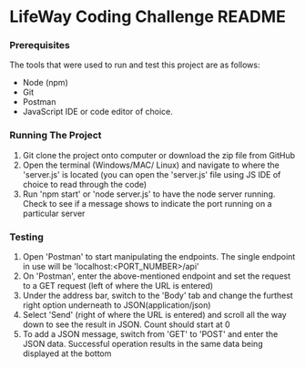 # LifeWay Coding Challenge README

### Prerequisites

The tools that were used to run and test this project are as follows: 
* Node (npm)
* Git
* Postman
* JavaScript IDE or code editor of choice.

### Running The Project
1. Git clone the project onto computer or download the zip file from GitHub
2. Open the terminal (Windows/MAC/ Linux) and navigate to where the 'server.js' is located (you can open the 'server.js' file using JS IDE of choice to read through the code)
3. Run 'npm start' or 'node server.js' to have the node server running. Check to see if a message shows to indicate the port running on a particular server

### Testing
1. Open 'Postman' to start manipulating the endpoints. The single endpoint in use will be 'localhost:<PORT_NUMBER>/api'
2. On 'Postman', enter the above-mentioned endpoint and set the request to a GET request (left of where the URL is entered)
3. Under the address bar, switch to the 'Body' tab and change the furthest right option underneath to JSON(application/json) 
4. Select 'Send' (right of where the URL is entered) and scroll all the way down to see the result in JSON. Count should start at 0
5. To add a JSON message, switch from 'GET' to 'POST' and enter the JSON data. Successful operation results in the same data being displayed at the bottom
